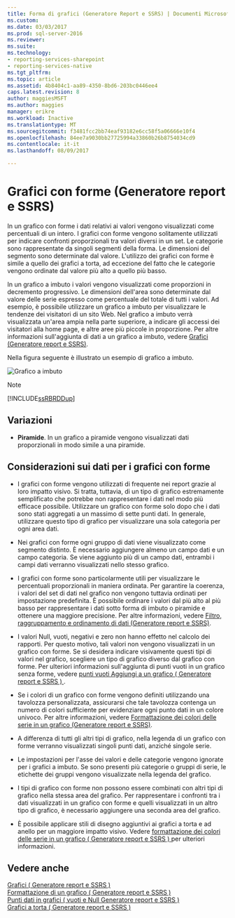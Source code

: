 ```yaml
---
title: Forma di grafici (Generatore Report e SSRS) | Documenti Microsoft
ms.custom: 
ms.date: 03/03/2017
ms.prod: sql-server-2016
ms.reviewer: 
ms.suite: 
ms.technology:
- reporting-services-sharepoint
- reporting-services-native
ms.tgt_pltfrm: 
ms.topic: article
ms.assetid: 4b8404c1-aa89-4350-8bd6-203bc0446ee4
caps.latest.revision: 8
author: maggiesMSFT
ms.author: maggies
manager: erikre
ms.workload: Inactive
ms.translationtype: MT
ms.sourcegitcommit: f3481fcc2bb74eaf93182e6cc58f5a06666e10f4
ms.openlocfilehash: 84ee7a9030bb27725994a33860b26b8754034cd9
ms.contentlocale: it-it
ms.lasthandoff: 08/09/2017

---
```

# <a name="shape-charts-report-builder-and-ssrs"></a>Grafici con forme (Generatore report e SSRS)
  In un grafico con forme i dati relativi ai valori vengono visualizzati come percentuali di un intero. I grafici con forme vengono solitamente utilizzati per indicare confronti proporzionali tra valori diversi in un set. Le categorie sono rappresentate da singoli segmenti della forma. Le dimensioni del segmento sono determinate dal valore. L'utilizzo dei grafici con forme è simile a quello dei grafici a torta, ad eccezione del fatto che le categorie vengono ordinate dal valore più alto a quello più basso.  
  
 In un grafico a imbuto i valori vengono visualizzati come proporzioni in decremento progressivo. Le dimensioni dell'area sono determinate dal valore delle serie espresso come percentuale del totale di tutti i valori. Ad esempio, è possibile utilizzare un grafico a imbuto per visualizzare le tendenze dei visitatori di un sito Web. Nel grafico a imbuto verrà visualizzata un'area ampia nella parte superiore, a indicare gli accessi dei visitatori alla home page, e altre aree più piccole in proporzione. Per altre informazioni sull'aggiunta di dati a un grafico a imbuto, vedere [Grafici &#40;Generatore report e SSRS&#41;](../../reporting-services/report-design/charts-report-builder-and-ssrs.md).  
  
 Nella figura seguente è illustrato un esempio di grafico a imbuto.  
  
 ![Grafico a imbuto](../../reporting-services/report-design/media/rs-funnelchart.gif "grafico a imbuto")  
  
> [!NOTE]  
>  [!INCLUDE[ssRBRDDup](../../includes/ssrbrddup-md.md)]  
  
## <a name="variations"></a>Variazioni  
  
-   **Piramide**. In un grafico a piramide vengono visualizzati dati proporzionali in modo simile a una piramide.  
  
## <a name="data-considerations-for-shape-charts"></a>Considerazioni sui dati per i grafici con forme  
  
-   I grafici con forme vengono utilizzati di frequente nei report grazie al loro impatto visivo. Si tratta, tuttavia, di un tipo di grafico estremamente semplificato che potrebbe non rappresentare i dati nel modo più efficace possibile. Utilizzare un grafico con forme solo dopo che i dati sono stati aggregati a un massimo di sette punti dati. In generale, utilizzare questo tipo di grafico per visualizzare una sola categoria per ogni area dati.  
  
-   Nei grafici con forme ogni gruppo di dati viene visualizzato come segmento distinto. È necessario aggiungere almeno un campo dati e un campo categoria. Se viene aggiunto più di un campo dati, entrambi i campi dati verranno visualizzati nello stesso grafico.  
  
-   I grafici con forme sono particolarmente utili per visualizzare le percentuali proporzionali in maniera ordinata. Per garantire la coerenza, i valori del set di dati nel grafico non vengono tuttavia ordinati per impostazione predefinita. È possibile ordinare i valori dal più alto al più basso per rappresentare i dati sotto forma di imbuto o piramide e ottenere una maggiore precisione. Per altre informazioni, vedere [Filtro, raggruppamento e ordinamento di dati &#40;Generatore report e SSRS&#41;](../../reporting-services/report-design/filter-group-and-sort-data-report-builder-and-ssrs.md).  
  
-   I valori Null, vuoti, negativi e zero non hanno effetto nel calcolo dei rapporti. Per questo motivo, tali valori non vengono visualizzati in un grafico con forme. Se si desidera indicare visivamente questi tipi di valori nel grafico, scegliere un tipo di grafico diverso dal grafico con forme. Per ulteriori informazioni sull'aggiunta di punti vuoti in un grafico senza forme, vedere [punti vuoti Aggiungi a un grafico &#40; Generatore report e SSRS &#41; ](../../reporting-services/report-design/add-empty-points-to-a-chart-report-builder-and-ssrs.md).  
  
-   Se i colori di un grafico con forme vengono definiti utilizzando una tavolozza personalizzata, assicurarsi che tale tavolozza contenga un numero di colori sufficiente per evidenziare ogni punto dati in un colore univoco. Per altre informazioni, vedere [Formattazione dei colori delle serie in un grafico &#40;Generatore report e SSRS&#41;](../../reporting-services/report-design/formatting-series-colors-on-a-chart-report-builder-and-ssrs.md).  
  
-   A differenza di tutti gli altri tipi di grafico, nella legenda di un grafico con forme verranno visualizzati singoli punti dati, anziché singole serie.  
  
-   Le impostazioni per l'asse dei valori e delle categorie vengono ignorate per i grafici a imbuto. Se sono presenti più categorie o gruppi di serie, le etichette dei gruppi vengono visualizzate nella legenda del grafico.  
  
-   I tipi di grafico con forme non possono essere combinati con altri tipi di grafico nella stessa area del grafico. Per rappresentare i confronti tra i dati visualizzati in un grafico con forme e quelli visualizzati in un altro tipo di grafico, è necessario aggiungere una seconda area del grafico.  
  
-   È possibile applicare stili di disegno aggiuntivi ai grafici a torta e ad anello per un maggiore impatto visivo. Vedere [formattazione dei colori delle serie in un grafico &#40; Generatore report e SSRS &#41; ](../../reporting-services/report-design/formatting-series-colors-on-a-chart-report-builder-and-ssrs.md) per ulteriori informazioni.  
  
## <a name="see-also"></a>Vedere anche  
 [Grafici &#40; Generatore report e SSRS &#41;](../../reporting-services/report-design/charts-report-builder-and-ssrs.md)   
 [Formattazione di un grafico &#40; Generatore report e SSRS &#41;](../../reporting-services/report-design/formatting-a-chart-report-builder-and-ssrs.md)   
 [Punti dati in grafici &#40; vuoti e Null Generatore report e SSRS &#41;](../../reporting-services/report-design/empty-and-null-data-points-in-charts-report-builder-and-ssrs.md)   
 [Grafici a torta &#40; Generatore report e SSRS &#41;](../../reporting-services/report-design/pie-charts-report-builder-and-ssrs.md)  
  
  

